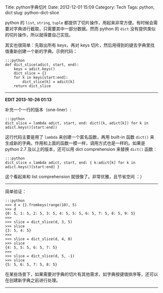 Title: python字典切片
Date: 2012-12-01 15:09
Category: Tech
Tags: python, dict
slug: python-dict-slice


python 的 `list`, `string`, `tuple` 都提供了切片操作，用起来非常方便。有时候会需要对字典进行截取，只需要其中一部分数据。然而 python 的 `dict` 没有提供类似的切片操作，所以就得要自己实现。

其实也很简单：先取出所有 keys，再对 keys 切片，然后用得到的键去字典里找值重新创建一个新的字典。示例代码：

    :::python
    def dict_slice(adict, start, end):
        keys = adict.keys()
        dict_slice = {}
        for k in keys[start:end]:
            dict_slice[k] = adict[k]
        return dict_slice

----
**EDIT 2013-10-26 01:13**

补充一个一行的版本（one-liner）:

    :::python
    dict_slice = lambda adict, start, end: dict((k, adict[k]) for k in adict.keys()[start:end])

这行代码主要是用了 `lambda` 来创建一个匿名函数，再用 built-in 函数 `dict()` 来生成新的字典。作用和上面的函数一模一样，调用方式也是一样的。如果是 python 2.7 及以上的版本，还可以用 dict comprehension 来替换 `dict()` 函数：

    :::python
    dict_slice = lambda adict, start, end: { k:adict[k] for k in adict.keys()[start:end] }

这个看起来和 list comprehension 就很像了。非常优雅，且节省空间 ：）

----

简单验证：

    :::python
    >>> d = {}.fromkeys(range(10), 5)
    >>> d
    {0: 5, 1: 5, 2: 5, 3: 5, 4: 5, 5: 5, 6: 5, 7: 5, 8: 5, 9: 5}
    >>>
    >>> slice = dict_slice(d, 3, 5)
    >>> slice
    {3: 5, 4: 5}
    >>>
    >>> slice = dict_slice(d, 4, 8)
    >>> slice
    {4: 5, 5: 5, 6: 5, 7: 5}
    >>>
    >>> slice = dict_slice(d, 5, -1)
    >>> slice
    {5: 5, 6: 5, 7: 5, 8: 5}

在某些场景下，如果需要对字典的切片有其他需求，如字典按键值排序等，还可以在创建新字典之前进行处理。

----

